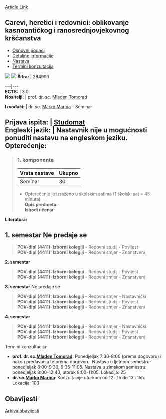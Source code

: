 [Article Link](https://www.fhs.hr/predmet/chrokrk)

## Carevi, heretici i redovnici: oblikovanje kasnoantičkog i ranosrednjovjekovnog kršćanstva
  * [Osnovni podaci](https://www.fhs.hr/predmet/chrokrk#v1id-523729_170374_1_0 "Osnovni podaci")
  * [Detaljne informacije](https://www.fhs.hr/predmet/chrokrk#v1id-523729_170374_1_1 "Detaljne informacije")
  * [Nastava](https://www.fhs.hr/predmet/chrokrk#v1id-523729_170374_1_2 "Nastava")
  * [Termini konzultacija](https://www.fhs.hr/predmet/chrokrk#v1id-523729_170374_1_3 "Termini konzultacija")


[![](https://www.fhs.hr/img/flags/gif/hr.gif)](https://www.fhs.hr/predmet/chrokrk) [![](https://www.fhs.hr/img/flags/gif/gb.gif)](https://www.fhs.hr/en/course/ehamlaaemc)
**Šifra:** |  284993  
  
---|---  
**ECTS:** |  3.0   
**Nositelji:** |  prof. dr. sc. [Mladen Tomorad](https://www.fhs.hr/djelatnik/mladen.tomorad)   
  
**Izvođači:** |  dr. sc. [Marko Marina](https://www.fhs.hr/djelatnik/marko.marina) - Seminar  
  
**Prijava ispita:** |  [Studomat](http://www.isvu.hr/studomat)  
**Engleski jezik:** |  Nastavnik nije u mogućnosti ponuditi nastavu na engleskom jeziku.   
**Opterećenje:**  
---  
> ### 1. komponenta
> | Vrsta nastave | Ukupno  
> ---|---  
> Seminar | 30  
> * Opterećenje je izraženo u školskim satima (1 školski sat = 45 minuta)   
**Opis predmeta:**  
> **Ishodi učenja:**  

  
**Literatura:**  

  
**1. semestar** Ne predaje se  
---  
> **POV-dipl (4411): Izborni kolegiji** - Redovni studij - Povijest  
>  **POV-dipl (4411): Izborni kolegiji** - Redovni smjer - Znanstveni  
>   
  
**2. semestar**  
> **POV-dipl (4411): Izborni kolegiji** - Redovni studij - Povijest  
>  **POV-dipl (4411): Izborni kolegiji** - Redovni smjer - Znanstveni  
>   
  
**3. semestar** Ne predaje se  
> **POV-dipl (4411): Izborni kolegiji** - Redovni smjer - Nastavnički  
>  **POV-dipl (4411): Izborni kolegiji** - Redovni studij - Povijest  
>  **POV-dipl (4411): Izborni kolegiji** - Redovni smjer - Znanstveni  
>   
  
**4. semestar**  
> **POV-dipl (4411): Izborni kolegiji** - Redovni smjer - Nastavnički  
>  **POV-dipl (4411): Izborni kolegiji** - Redovni studij - Povijest  
>  **POV-dipl (4411): Izborni kolegiji** - Redovni smjer - Znanstveni  
>   
Termini konzultacija: 
  * **prof. dr. sc.[Mladen Tomorad](https://www.fhs.hr/djelatnik/mladen.tomorad)**: 
Ponedjeljak 7:30-8:00 (prema dogovoru) i nakon predavanja te prema dogovoru.
Nastava u ljetnom semestru: ponedjeljak 8:00-9:30, 9:35-11:05.
Nastava u zimskom semestru: ponedjeljak 8:00-12:40, utorak 8:00-11:05.
Lokacija: 25 
  * **dr. sc.[Marko Marina](https://www.fhs.hr/djelatnik/marko.marina)**: 
Konzultacije utorkom od 12 i 15 do 13 i 15h. 
Lokacija: 103 


## Obavijesti
[Arhiva obavijesti](https://www.fhs.hr/predmet/chrokrk?@=21ttj#news_132423 "Arhiva obavijesti")
